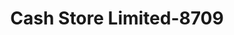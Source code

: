 ---
f_zip-code: 62959
f_state-code: IL
title: Cash Store Limited-8709
f_phone: 618-997-8600
f_city-only: Marion
f_address: 1108 North Carbon Street Unit C Marion
f_location-unique-id: '8709'
slug: cash-store-limited-8709
updated-on: '2024-05-30T13:46:58.046Z'
created-on: '2024-05-30T13:36:59.803Z'
published-on: '2024-05-30T13:54:32.469Z'
f_city-state: cms/city/marion-il.md
f_company: cms/company/cash-store-limited.md
f_state: cms/state/illinois.md
layout: '[payday-loan].html'
tags: payday-loan
---